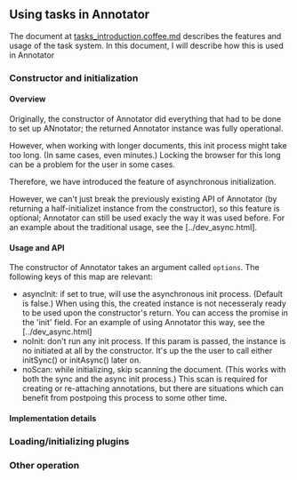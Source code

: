 ## Using tasks in Annotator

The document at [tasks_introduction.coffee.md](../tasks_introduction.coffee.md) describes the features and usage of the task system. In this document, I will describe how this is used in Annotator

### Constructor and initialization

#### Overview
Originally, the constructor of Annotator did everything that had to be done to set up ANnotator; the returned Annotator instance was fully operational.

However, when working with longer documents, this init process might take too long. (In same cases, even minutes.) Locking the browser for this long can be a problem for the user in some cases.

Therefore, we have introduced the feature of asynchronous initialization.

However, we can't just break the previously existing API of Annotator (by returning a half-initializet instance from the constructor), so this feature is optional; Annotator can still be used exacly the way it was used before. For an example about the traditional usage, see the [../dev_async.html].

#### Usage and API

The constructor of Annotator takes an argument called `options`. The following keys of this map are relevant:
 * asyncInit: if set to true, will use the asynchronous init process. (Default is false.) When using this, the created instance is not necesseraly ready to be used upon the constructor's return. You can access the promise in the 'init' field. For an example of using Annotator this way, see the [../dev_async.html]
 * noInit: don't run any init process. If this param is passed, the instance is no initiated at all by the constructor. It's up the the user to call either initSync() or initAsync() later on.
 * noScan: while initializing, skip scanning the document. (This works with both the sync and the async init process.) This scan is required for creating or re-attaching annotations, but there are situations which can benefit from postpoing this process to some other time.

#### Implementation details

### Loading/initializing plugins

### Other operation

